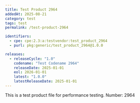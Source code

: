 ```yaml
---
title: Test Product 2964
addedAt: 2025-08-21
category: test
tags: test
permalink: /test-product-2964

identifiers:
  - cpe: cpe:2.3:a:testvendor:test_product_2964
  - purl: pkg:generic/test_product_2964@1.0.0

releases:
  - releaseCycle: "1.0"
    codename: "Test Codename 2964"
    releaseDate: 2025-01-01
    eol: 2026-01-01
    latest: "1.0.0"
    latestReleaseDate: 2025-01-01
---
```


This is a test product file for performance testing. Number: 2964

